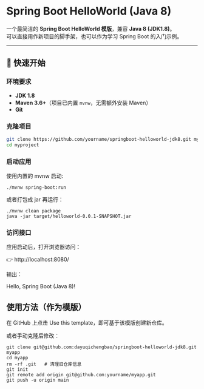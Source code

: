 # Spring Boot HelloWorld (Java 8)

一个最简洁的 **Spring Boot HelloWorld 模版**，兼容 **Java 8 (JDK1.8)**。  
可以直接用作新项目的脚手架，也可以作为学习 Spring Boot 的入门示例。

---

## 🚀 快速开始

### 环境要求
- **JDK 1.8**
- **Maven 3.6+**（项目已内置 `mvnw`，无需额外安装 Maven）
- **Git**

### 克隆项目

```bash
git clone https://github.com/yourname/springboot-helloworld-jdk8.git myproject
cd myproject
```

### 启动应用

使用内置的 mvnw 启动:

```
./mvnw spring-boot:run
```
或者打包成 jar 再运行：
```
./mvnw clean package
java -jar target/helloworld-0.0.1-SNAPSHOT.jar
```

### 访问接口

应用启动后，打开浏览器访问：

👉 http://localhost:8080/

输出：

Hello, Spring Boot (Java 8)!

## 使用方法（作为模版）

在 GitHub 上点击 Use this template，即可基于该模版创建新仓库。

或者手动克隆后修改：
```
git clone git@github.com:dayuqichengbao/springboot-helloworld-jdk8.git myapp
cd myapp
rm -rf .git   # 清理旧仓库信息
git init
git remote add origin git@github.com:yourname/myapp.git
git push -u origin main
```

